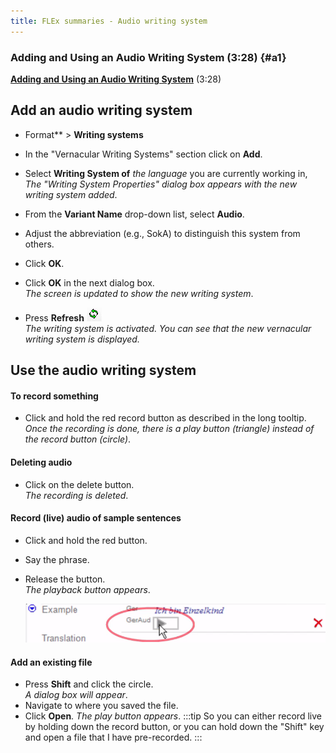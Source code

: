 ```yaml
---
title: FLEx summaries - Audio writing system
---
```


### Adding and Using an Audio Writing System (3:28) {#a1}  
[**Adding and Using an Audio Writing System**](https://vimeo.com/showcase/3123523/video/126138701) (3:28)

## Add an audio writing system
- Format** \> **Writing systems**
- In the "Vernacular Writing Systems" section click on **Add**.
- Select **Writing System of** *the language* you are currently working in,  
   *The "Writing System Properties" dialog box appears with the new writing system added*.

- From the **Variant Name** drop-down list, select **Audio**.
- Adjust the abbreviation (e.g., SokA) to distinguish this system from others.
- Click **OK**.
- Click **OK** in the next dialog box.  
 *The screen is updated to show the new writing system*.

- Press **Refresh**  ![](media/ec2ef5c8b085810aa4426293a9fc0e37.png)  
  *The writing system is activated. You can see that the new vernacular writing system is displayed.*

## Use the audio writing system
#### To record something
- Click and hold the red record button as described in the long tooltip.  
 *Once the recording is done, there is a play button (triangle) instead of the record button (circle)*.

#### Deleting audio
- Click on the delete button.  
 *The recording is deleted*.

#### Record (live) audio of sample sentences
- Click and hold the red button.
- Say the phrase.
- Release the button.  
 *The playback button appears*.

    ![](media/f375ab6c8b1ca5c9c24914adf3f9ff89.png)

#### Add an existing file

- Press **Shift** and click the circle.  
    *A dialog box will appear*.
- Navigate to where you saved the file.
- Click **Open**.
  *The play button appears*.
:::tip
So you can either record live by holding down the record button, or you can hold down the "Shift" key and open a file that I have pre-recorded.
:::

